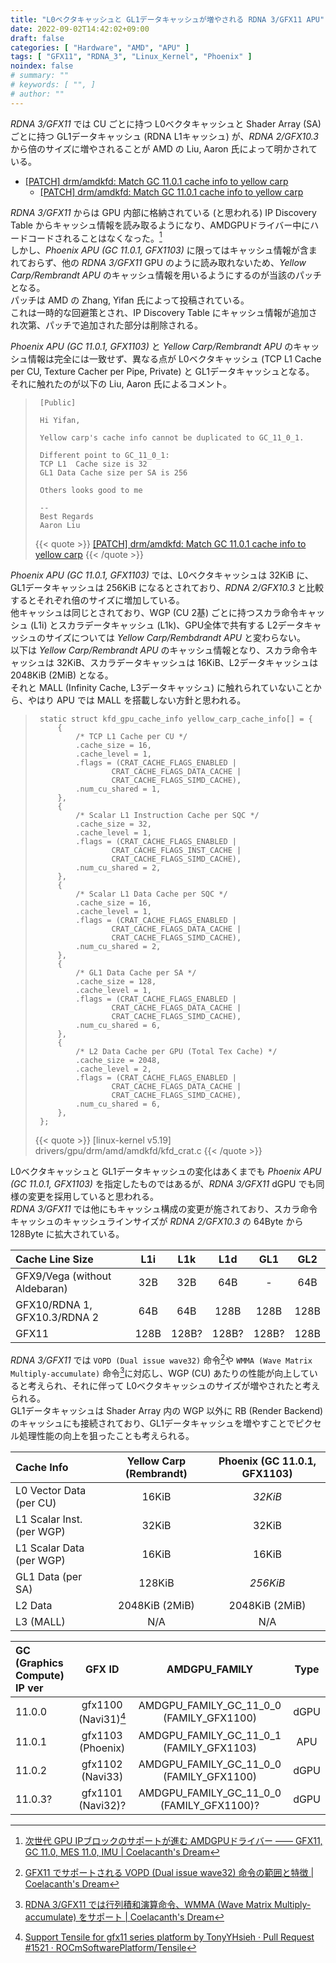 ```yaml
---
title: "L0ベクタキャッシュと GL1データキャッシュが増やされる RDNA 3/GFX11 APU"
date: 2022-09-02T14:42:02+09:00
draft: false
categories: [ "Hardware", "AMD", "APU" ]
tags: [ "GFX11", "RDNA_3", "Linux_Kernel", "Phoenix" ]
noindex: false
# summary: ""
# keywords: [ "", ]
# author: ""
---
```


*RDNA 3/GFX11* では CU ごとに持つ L0ベクタキャッシュと Shader Array (SA) ごとに持つ GL1データキャッシュ (RDNA L1キャッシュ) が、*RDNA 2/GFX10.3* から倍のサイズに増やされることが AMD の Liu, Aaron 氏によって明かされている。  

 * [[PATCH] drm/amdkfd: Match GC 11.0.1 cache info to yellow carp](https://lists.freedesktop.org/archives/amd-gfx/2022-September/083667.html)
    * [[PATCH] drm/amdkfd: Match GC 11.0.1 cache info to yellow carp](https://lists.freedesktop.org/archives/amd-gfx/2022-September/083698.html)

*RDNA 3/GFX11* からは GPU 内部に格納されている (と思われる) IP Discovery Table からキャッシュ情報を読み取るようになり、AMDGPUドライバー中にハードコードされることはなくなった。[^ip-discovery]  
しかし、*Phoenix APU (GC 11.0.1, GFX1103)* に限ってはキャッシュ情報が含まれておらず、他の *RDNA 3/GFX11* GPU のように読み取れないため、*Yellow Carp/Rembrandt APU* のキャッシュ情報を用いるようにするのが当該のパッチとなる。  
パッチは AMD の Zhang, Yifan 氏によって投稿されている。  
これは一時的な回避策とされ、IP Discovery Table にキャッシュ情報が追加され次第、パッチで追加された部分は削除される。  

[^ip-discovery]: [次世代 GPU IPブロックのサポートが進む AMDGPUドライバー ―― GFX11, GC 11.0, MES 11.0, IMU | Coelacanth's Dream](/posts/2022/04/30/amd-gc_11_0_0/#ip)

*Phoenix APU (GC 11.0.1, GFX1103)* と *Yellow Carp/Rembrandt APU* のキャッシュ情報は完全には一致せず、異なる点が L0ベクタキャッシュ (TCP L1 Cache per CU, Texture Cacher per Pipe, Private) と GL1データキャッシュとなる。  
それに触れたのが以下の Liu, Aaron 氏によるコメント。  

 > 		[Public]
 > 		
 > 		Hi Yifan,
 > 		
 > 		Yellow carp's cache info cannot be duplicated to GC_11_0_1.
 > 		
 > 		Different point to GC_11_0_1:
 > 		TCP L1  Cache size is 32
 > 		GL1 Data Cache size per SA is 256
 > 		
 > 		Others looks good to me
 > 		
 > 		--
 > 		Best Regards
 > 		Aaron Liu
 > 		
 >
 > {{< quote >}} [[PATCH] drm/amdkfd: Match GC 11.0.1 cache info to yellow carp](https://lists.freedesktop.org/archives/amd-gfx/2022-September/083698.html) {{< /quote >}}

*Phoenix APU (GC 11.0.1, GFX1103)* では、L0ベクタキャッシュは 32KiB に、GL1データキャッシュは 256KiB になるとされており、*RDNA 2/GFX10.3* と比較するとそれぞれ倍のサイズに増加している。  
他キャッシュは同じとされており、WGP (CU 2基) ごとに持つスカラ命令キャッシュ (L1i) とスカラデータキャッシュ (L1k)、GPU全体で共有する L2データキャッシュのサイズについては *Yellow Carp/Rembdrandt APU* と変わらない。  
以下は *Yellow Carp/Rembrandt APU* のキャッシュ情報となり、スカラ命令キャッシュは 32KiB、スカラデータキャッシュは 16KiB、L2データキャッシュは 2048KiB (2MiB) となる。  
それと MALL (Infinity Cache, L3データキャッシュ) に触れられていないことから、やはり APU では MALL を搭載しない方針と思われる。  

 > 		static struct kfd_gpu_cache_info yellow_carp_cache_info[] = {
 > 			{
 > 				/* TCP L1 Cache per CU */
 > 				.cache_size = 16,
 > 				.cache_level = 1,
 > 				.flags = (CRAT_CACHE_FLAGS_ENABLED |
 > 						CRAT_CACHE_FLAGS_DATA_CACHE |
 > 						CRAT_CACHE_FLAGS_SIMD_CACHE),
 > 				.num_cu_shared = 1,
 > 			},
 > 			{
 > 				/* Scalar L1 Instruction Cache per SQC */
 > 				.cache_size = 32,
 > 				.cache_level = 1,
 > 				.flags = (CRAT_CACHE_FLAGS_ENABLED |
 > 						CRAT_CACHE_FLAGS_INST_CACHE |
 > 						CRAT_CACHE_FLAGS_SIMD_CACHE),
 > 				.num_cu_shared = 2,
 > 			},
 > 			{
 > 				/* Scalar L1 Data Cache per SQC */
 > 				.cache_size = 16,
 > 				.cache_level = 1,
 > 				.flags = (CRAT_CACHE_FLAGS_ENABLED |
 > 						CRAT_CACHE_FLAGS_DATA_CACHE |
 > 						CRAT_CACHE_FLAGS_SIMD_CACHE),
 > 				.num_cu_shared = 2,
 > 			},
 > 			{
 > 				/* GL1 Data Cache per SA */
 > 				.cache_size = 128,
 > 				.cache_level = 1,
 > 				.flags = (CRAT_CACHE_FLAGS_ENABLED |
 > 						CRAT_CACHE_FLAGS_DATA_CACHE |
 > 						CRAT_CACHE_FLAGS_SIMD_CACHE),
 > 				.num_cu_shared = 6,
 > 			},
 > 			{
 > 				/* L2 Data Cache per GPU (Total Tex Cache) */
 > 				.cache_size = 2048,
 > 				.cache_level = 2,
 > 				.flags = (CRAT_CACHE_FLAGS_ENABLED |
 > 						CRAT_CACHE_FLAGS_DATA_CACHE |
 > 						CRAT_CACHE_FLAGS_SIMD_CACHE),
 > 				.num_cu_shared = 6,
 > 			},
 > 		};
 > 		
 > {{< quote >}} [linux-kernel v5.19] drivers/gpu/drm/amd/amdkfd/kfd_crat.c {{< /quote >}}

L0ベクタキャッシュと GL1データキャッシュの変化はあくまでも *Phoenix APU (GC 11.0.1, GFX1103)* を指定したものではあるが、*RDNA 3/GFX11* dGPU でも同様の変更を採用していると思われる。  
*RDNA 3/GFX11* では他にもキャッシュ構成の変更が施されており、スカラ命令キャッシュのキャッシュラインサイズが *RDNA 2/GFX10.3* の 64Byte から 128Byte に拡大されている。  

| Cache Line Size               | L1i  | L1k   | L1d   | GL1   | GL2 |
| :--------------               | :-:  | :-:   | :-:   | :-:   | :-: |
| GFX9/Vega (without Aldebaran) | 32B  | 32B   | 64B   | -     | 64B |
| GFX10/RDNA 1, GFX10.3/RDNA 2  | 64B  | 64B   | 128B  | 128B  | 128B |
| GFX11                         | 128B | 128B? | 128B? | 128B? | 128B |

*RDNA 3/GFX11* では `VOPD (Dual issue wave32)` 命令[^vopd]や `WMMA (Wave Matrix Multiply-accumulate)` 命令[^wmma]に対応し、WGP (CU) あたりの性能が向上していると考えられ、それに伴って L0ベクタキャッシュのサイズが増やされたと考えられる。  
GL1データキャッシュは Shader Array 内の WGP 以外に RB (Render Backend) のキャッシュにも接続されており、GL1データキャッシュを増やすことでピクセル処理性能の向上を狙ったことも考えられる。  

[^l1i]: [RadeonSI ドライバーで GFX11 のサポートが進められる | Coelacanth's Dream](/posts/2022/05/05/radeonsi-gfx11/#inst-cache-line-size)
[^vopd]: [GFX11 でサポートされる VOPD (Dual issue wave32) 命令の範囲と特徴 | Coelacanth's Dream](/posts/2022/06/21/gfx11-vopd-instruction/)
[^wmma]: [RDNA 3/GFX11 では行列積和演算命令、WMMA (Wave Matrix Multiply-accumulate) をサポート | Coelacanth's Dream](/posts/2022/06/29/gfx11-wmma-inst/)

| Cache Info                | Yellow Carp (Rembrandt) | Phoenix (GC 11.0.1, GFX1103) |
| :--                       | :--:                    | :--:                         |
| L0 Vector Data (per CU)   | 16KiB                   | *32KiB* |
| L1 Scalar Inst. (per WGP) | 32KiB                   | 32KiB |
| L1 Scalar Data (per WGP)  | 16KiB                   | 16KiB |
| GL1 Data (per SA)         | 128KiB                  | *256KiB* |
| L2 Data                   | 2048KiB (2MiB)          | 2048KiB (2MiB) |
| L3 (MALL)                 | N/A                     | N/A |

| GC (Graphics Compute) IP ver | GFX ID | AMDGPU_FAMILY | Type |
| :-------- | :-----: | :--: | :--: |
| 11.0.0    | gfx1100 (Navi31)[^tensile-gfx11] | AMDGPU_FAMILY_GC_11_0_0 (FAMILY_GFX1100) | dGPU |
| 11.0.1    | gfx1103 (Phoenix) | AMDGPU_FAMILY_GC_11_0_1 (FAMILY_GFX1103) | APU  |
| 11.0.2    | gfx1102 (Navi33) | AMDGPU_FAMILY_GC_11_0_0 (FAMILY_GFX1100) | dGPU |
| 11.0.3?   | gfx1101 (Navi32)? | AMDGPU_FAMILY_GC_11_0_0 (FAMILY_GFX1100)? | dGPU |

[^tensile-gfx11]: [Support Tensile for gfx11 series platform by TonyYHsieh · Pull Request #1521 · ROCmSoftwarePlatform/Tensile](https://github.com/ROCmSoftwarePlatform/Tensile/pull/1521/commits/3796d41aec358721fced1ed4337c27f69aeda3bb)


